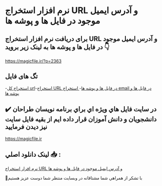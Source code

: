 # نرم افزار استخراج URL و آدرس ایمیل موجود در فایل ها و پوشه ها

## برای دریافت نرم افزار استخراج URL و آدرس ایمیل موجود در فایل ها و پوشه ها به لینک زیر بروید 👇

https://magicfile.ir/?p=2363

## تگ های فایل

-[استخراج کل url](https://magicfile.ir/product/%d9%86%d8%b1%d9%85-%d8%a7%d9%81%d8%b2%d8%a7%d8%b1-%d8%a7%d8%b3%d8%aa%d8%ae%d8%b1%d8%a7%d8%ac-url-%d8%a2%d8%af%d8%b1%d8%b3-%d8%a7%db%8c%d9%85%db%8c%d9%84-%d9%85%d9%88%d8%ac%d9%88%d8%af-%d8%af%d8%b1-%d9%81%d8%a7%db%8c%d9%84/)-[استخراج URL در فایل ها و پوشه ها](https://magicfile.ir/product/%d9%86%d8%b1%d9%85-%d8%a7%d9%81%d8%b2%d8%a7%d8%b1-%d8%a7%d8%b3%d8%aa%d8%ae%d8%b1%d8%a7%d8%ac-url-%d8%a2%d8%af%d8%b1%d8%b3-%d8%a7%db%8c%d9%85%db%8c%d9%84-%d9%85%d9%88%d8%ac%d9%88%d8%af-%d8%af%d8%b1-%d9%81%d8%a7%db%8c%d9%84/)-[ استخراج email در فایل ها و پوشه ها](https://magicfile.ir/product/%d9%86%d8%b1%d9%85-%d8%a7%d9%81%d8%b2%d8%a7%d8%b1-%d8%a7%d8%b3%d8%aa%d8%ae%d8%b1%d8%a7%d8%ac-url-%d8%a2%d8%af%d8%b1%d8%b3-%d8%a7%db%8c%d9%85%db%8c%d9%84-%d9%85%d9%88%d8%ac%d9%88%d8%af-%d8%af%d8%b1-%d9%81%d8%a7%db%8c%d9%84/)

## ✔️ در سايت فايل هاي ويژه اي براي برنامه نويسان طراحان دانشجويان و دانش آموزان قرار داده ايم از بقيه فايل سايت نيز ديدن فرماييد

https://magicfile.ir


## لينک دانلود اصلي 📥 :

[نرم افزار استخراج URL و آدرس ایمیل موجود در فایل ها و پوشه ها](https://magicfile.ir/product/%d9%86%d8%b1%d9%85-%d8%a7%d9%81%d8%b2%d8%a7%d8%b1-%d8%a7%d8%b3%d8%aa%d8%ae%d8%b1%d8%a7%d8%ac-url-%d8%a2%d8%af%d8%b1%d8%b3-%d8%a7%db%8c%d9%85%db%8c%d9%84-%d9%85%d9%88%d8%ac%d9%88%d8%af-%d8%af%d8%b1-%d9%81%d8%a7%db%8c%d9%84/) 


🙏با تشکر از همراهي شما مشتاقانه در وبسایت منتظر شما دوست عزیز هستیم

